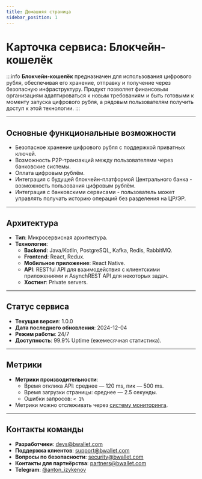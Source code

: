 ```yaml
---
title: Домашняя страница
sidebar_position: 1
---
```




# Карточка сервиса: **Блокчейн-кошелёк**

:::info
**Блокчейн-кошелёк** предназначен для использования цифрового рубля, обеспечивая его хранение, отправку и получение через безопасную инфраструктуру. Продукт позволяет финансовым организациям адаптироваться к новым требованиям и быть готовыми к моменту запуска цифрового рубля, а рядовым пользователям получить доступ к этой технологии.
:::

---

## Основные функциональные возможности
- Безопасное хранение цифрового рубля с поддержкой приватных ключей. 
- Возможность P2P-транзакций между пользователями через банковские системы.
- Оплата цифровым рублём.
- Интеграция с будущей блокчейн-платформой Центрального банка - возможность пользования цифровым рублём.
- Интеграция с банковскими сервисами - пользователь может управлять получать историю операций без разделения на ЦР/ЭР.



---

## Архитектура
- **Тип**: Микросервисная архитектура.
- **Технологии**:
  - **Backend**: Java/Kotlin, PostgreSQL, Kafka, Redis, RabbitMQ.
  - **Frontend**: React, Redux.
  - **Мобильное приложение**: React Native.
  - **API**: RESTful API для взаимодействия с клиентскими приложениями и AsynchREST API для некоторых задач.
  - **Хостинг**: Private servers.
  
---

## Статус сервиса
- **Текущая версия**: 1.0.0
- **Дата последнего обновления**: 2024-12-04
- **Режим работы**: 24/7
- **Доступность**: 99.9% Uptime (ежемесячная статистика).

---

## Метрики
- **Метрики производительности**:
  - Время отклика API: среднее — 120 ms, пик — 500 ms.
  - Время загрузки страницы: среднее — 2.5 секунды.
  - Ошибки запросов: `< 1%`  
- Метрики можно отслеживать через [систему мониторинга](https://metrics.petstore.com).

---

## Контакты команды
- **Разработчики**: devs@bwallet.com
- **Поддержка клиентов**: support@bwallet.com
- **Вопросы по безопасности**: security@bwallet.com
- **Контакты для партнёрства**: partners@bwallet.com
- **Telegram**: [@anton_izykenov](https://t.me/anton_izykenov)

